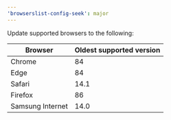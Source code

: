 ```yaml
---
'browserslist-config-seek': major
---
```


Update supported browsers to the following:

| Browser          | Oldest supported version |
| ---------------- | ------------------------ |
| Chrome           | 84                       |
| Edge             | 84                       |
| Safari           | 14.1                     |
| Firefox          | 86                       |
| Samsung Internet | 14.0                     |
